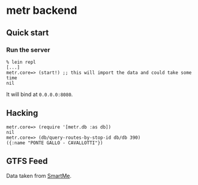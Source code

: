 # metr backend

## Quick start

### Run the server

```
% lein repl
[...]
metr.core=> (start!) ;; this will import the data and could take some time
nil
```

It will bind at `0.0.0.0:8080`.

## Hacking

```
metr.core=> (require '[metr.db :as db])
nil
metr.core=> (db/query-routes-by-stop-id db/db 390)
({:name "PONTE GALLO - CAVALLOTTI"})
```
## GTFS Feed

Data taken from [SmartMe][SmartMe-GTFS].

[SmartMe-GTFS]: http://smartme-data.unime.it/dataset/dati-del-trasporto-pubblico-urbano-atm-in-formato-gtfs
